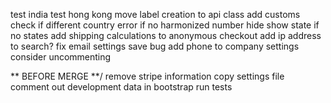 test india
test hong kong
move label creation to api class
add customs check if different country
error if no harmonized number
hide show state if no states
add shipping calculations to anonymous checkout
add ip address to search?
fix email settings save bug
add phone to company settings
consider uncommenting


** BEFORE MERGE **/
remove stripe information
copy settings file
comment out development data in bootstrap
run tests